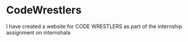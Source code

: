 # CodeWrestlers
I have created a website for CODE WRESTLERS as part of the internship assignment on internshala
